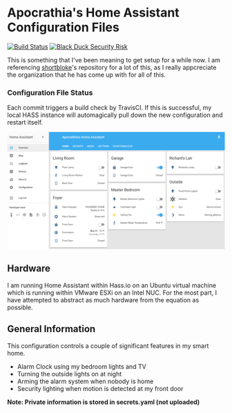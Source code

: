 # Apocrathia's Home Assistant Configuration Files 
[![Build Status](https://travis-ci.org/Apocrathia/home-assistant-config.svg?branch=master)](https://travis-ci.org/Apocrathia/home-assistant-config)
[![Black Duck Security Risk](https://copilot.blackducksoftware.com/github/repos/Apocrathia/home-assistant-config/branches/master/badge-risk.svg)](https://copilot.blackducksoftware.com/github/repos/Apocrathia/home-assistant-config/branches/master)

This is something that I've been meaning to get setup for a while now.
I am referencing 
[shortbloke](https://github.com/shortbloke/home_assistant_config)'s 
repository for a lot of this, as I really appcreciate the organization that 
he has come up with for all of this.

### Configuration File Status 
Each commit triggers a build check by TravisCI. If this is successful, 
my local HASS instance will automagically pull down the new configuration 
and restart itself.

![My Home Assistant Default View](images/default_view.png)

## Hardware
I am running Home Assistant within Hass.io on an Ubuntu virtual machine 
which is running within VMware ESXi on an Intel NUC. For the most part, 
I have attempted to abstract as much hardware from the equation as possible.

## General Information
This configuration controls a couple of significant features in my smart home.
* Alarm Clock using my bedroom lights and TV
* Turning the outside lights on at night
* Arming the alarm system when nobody is home
* Security lighting when motion is detected at my front door

**Note: Private information is stored in secrets.yaml (not uploaded)**
